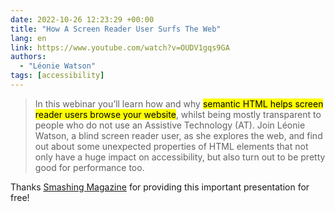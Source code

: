 ```yaml
---
date: 2022-10-26 12:23:29 +00:00
title: "How A Screen Reader User Surfs The Web"
lang: en
link: https://www.youtube.com/watch?v=OUDV1gqs9GA
authors:
  - "Léonie Watson"
tags: [accessibility]
---
```


> In this webinar you’ll learn how and why <mark>semantic HTML helps screen reader users browse your website</mark>, whilst being mostly transparent to people who do not use an Assistive Technology (AT). Join Léonie Watson,  a blind screen reader user, as she explores the web, and find out about some unexpected properties of HTML elements that not only have a huge impact on accessibility, but also turn out to be pretty good for performance too.

Thanks [Smashing Magazine](https://www.smashingmagazine.com/membership/) for providing this important presentation for free!
